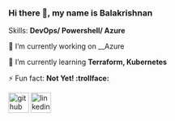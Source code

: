 ### Hi there 👋, my name is Balakrishnan

Skills: __DevOps/ Powershell/ Azure__

🔭 I’m currently working on __Azure

🌱 I’m currently learning __Terraform, Kubernetes__

⚡ Fun fact: __Not Yet! :trollface:__

[<img src='https://cdn.jsdelivr.net/npm/simple-icons@3.0.1/icons/github.svg' alt='github' height='40'>](https://github.com/sbalakrishnanbe)  [<img src='https://cdn.jsdelivr.net/npm/simple-icons@3.0.1/icons/linkedin.svg' alt='linkedin' height='40'>](https://www.linkedin.com/in/balakrishnan-sanjeevi/)

<!--
![Github stats](https://github-readme-stats.vercel.app/api?username=sbalakrishnanbe&show_icons=true)![Profile views](https://gpvc.arturio.dev/sbalakrishnanbe)  
--!>
